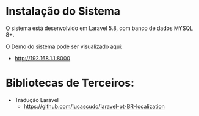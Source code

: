 # Instalação do Sistema

O sistema está desenvolvido em Laravel 5.8, com banco de dados MYSQL 8+.

O Demo do sistema pode ser visualizado aqui:
- http://192.168.1.1:8000

# Bibliotecas de Terceiros:
- Tradução Laravel
   - https://github.com/lucascudo/laravel-pt-BR-localization
